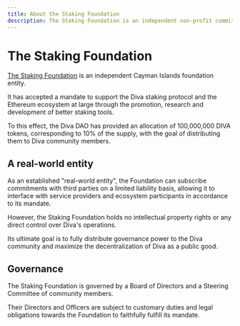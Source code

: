 ```yaml
---
title: About the Staking Foundation
description: The Staking Foundation is an independent non-profit committed to supporting Diva and efforts for its adoption and decentralization
---
```


# The Staking Foundation

[The Staking Foundation](https://staking.foundation) is an independent Cayman Islands foundation entity.

It has accepted a mandate to support the Diva staking protocol and the Ethereum ecosystem at large through the promotion, research and development of better staking tools.

To this effect, the Diva DAO has provided an allocation of 100,000,000 DIVA tokens, corresponding to 10% of the supply, with the goal of distributing them to Diva community members.

## A real-world entity

As an established "real-world entity", the Foundation can subscribe commitments with third parties on a limited liability basis, allowing it to interface with service providers and ecosystem participants in accordance to its mandate.

However, the Staking Foundation holds no intellectual property rights or any direct control over Diva's operations.

Its ultimate goal is to fully distribute governance power to the Diva community and maximize the decentralization of Diva as a public good.

## Governance

The Staking Foundation is governed by a Board of Directors and a Steering Committee of community members.

Their Directors and Officers are subject to customary duties and legal obligations towards the Foundation to faithfully fulfill its mandate.

